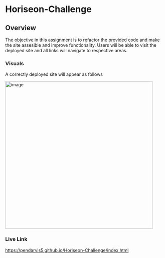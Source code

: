 # Horiseon-Challenge

## Overview

The objective in this assignment is to refactor the provided code and make the site assesible and improve functionality. Users will be able to visit the deployed site and all links will navigate to respective areas.

### Visuals

A correctly deployed site will appear as follows

<img width="470" alt="image" src="https://user-images.githubusercontent.com/118090944/211166991-1824867b-5d06-46ef-a8a2-da33a2abb860.png">



### Live Link
https://pendarvis5.github.io/Horiseon-Challenge/index.html
